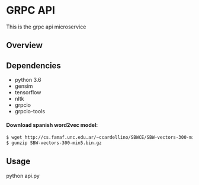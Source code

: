 # GRPC API
This is the grpc api microservice
## Overview

## Dependencies

- python 3.6
- gensim
- tensorflow
- nltk
- grpcio 
- grpcio-tools

#### Download spanish word2vec model:

```sh
$ wget http://cs.famaf.unc.edu.ar/~ccardellino/SBWCE/SBW-vectors-300-min5.bin.gz
$ gunzip SBW-vectors-300-min5.bin.gz
```

## Usage

python api.py
